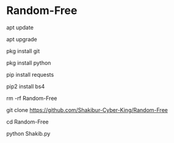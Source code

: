 # Random-Free


apt update

apt upgrade

pkg install git

pkg install python

pip install requests 

pip2 install bs4

rm -rf Random-Free

git clone https://github.com/Shakibur-Cyber-King/Random-Free

cd Random-Free

python Shakib.py
